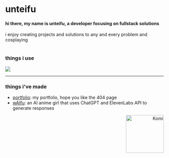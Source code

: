 # unteifu

<div>
  <h4>hi there, my name is unteifu, a developer focusing on fullstack solutions</h2>
  <span>i enjoy creating projects and solutions to any and every problem and cosplaying</h3>
</div>

<br />

<div>
  <h3>things i use</h3>
  <p>
    <img src="https://skillicons.dev/icons?i=ts,nodejs,nextjs,react,tailwindcss,express,postgres,redis,aws,gcp,vercel,sentry,pnpm,docker,stackoverflow,vscode,apple,obsidian" />
  </p>
</div>

---

### things i've made

- [portfolio](https://unteifu.live): my portfolio, hope you like the 404 page
- [wAIfu](https://github.com/unteifu/wAIfu): an AI anime girl that uses ChatGPT and ElevenLabs API to generate responses

<div align="right">
    <img src="https://64.media.tumblr.com/763f317c08799fef17dcd08e4382f001/1a943274a1827f57-1e/s500x750/8d6fb3d0c796c621c2f390555213d499ef2e768f.pnj" alt="Komi" width="120">
</div>
